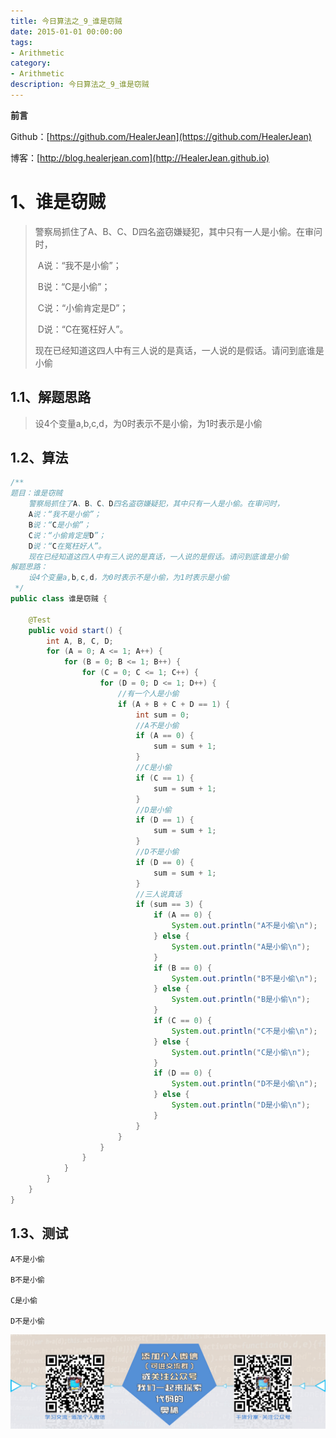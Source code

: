 ```yaml
---
title: 今日算法之_9_谁是窃贼
date: 2015-01-01 00:00:00
tags: 
- Arithmetic
category: 
- Arithmetic
description: 今日算法之_9_谁是窃贼
---
```


**前言**     

 Github：[https://github.com/HealerJean](https://github.com/HealerJean)         

 博客：[http://blog.healerjean.com](http://HealerJean.github.io)          



# 1、谁是窃贼  

> 警察局抓住了A、B、C、D四名盗窃嫌疑犯，其中只有一人是小偷。在审问时，   
>
> ​    A说：“我不是小偷”；   
>
> ​    B说：“C是小偷”；   
>
> ​    C说：“小偷肯定是D”；   
>
> ​    D说：“C在冤枉好人”。   
>
> ​    现在已经知道这四人中有三人说的是真话，一人说的是假话。请问到底谁是小偷



## 1.1、解题思路 

>   设4个变量a,b,c,d，为0时表示不是小偷，为1时表示是小偷



## 1.2、算法

```java
/**
题目：谁是窃贼
    警察局抓住了A、B、C、D四名盗窃嫌疑犯，其中只有一人是小偷。在审问时，
    A说：“我不是小偷”；
    B说：“C是小偷”；
    C说：“小偷肯定是D”；
    D说：“C在冤枉好人”。
    现在已经知道这四人中有三人说的是真话，一人说的是假话。请问到底谁是小偷
解题思路：
    设4个变量a,b,c,d，为0时表示不是小偷，为1时表示是小偷
 */
public class 谁是窃贼 {

    @Test
    public void start() {
        int A, B, C, D;
        for (A = 0; A <= 1; A++) {
            for (B = 0; B <= 1; B++) {
                for (C = 0; C <= 1; C++) {
                    for (D = 0; D <= 1; D++) {
                        //有一个人是小偷
                        if (A + B + C + D == 1) {
                            int sum = 0;
                            //A不是小偷
                            if (A == 0) {
                                sum = sum + 1;
                            }
                            //C是小偷
                            if (C == 1) {
                                sum = sum + 1;
                            }
                            //D是小偷
                            if (D == 1) {
                                sum = sum + 1;
                            }
                            //D不是小偷
                            if (D == 0) {
                                sum = sum + 1;
                            }
                            //三人说真话
                            if (sum == 3) {
                                if (A == 0) {
                                    System.out.println("A不是小偷\n");
                                } else {
                                    System.out.println("A是小偷\n");
                                }
                                if (B == 0) {
                                    System.out.println("B不是小偷\n");
                                } else {
                                    System.out.println("B是小偷\n");
                                }
                                if (C == 0) {
                                    System.out.println("C不是小偷\n");
                                } else {
                                    System.out.println("C是小偷\n");
                                }
                                if (D == 0) {
                                    System.out.println("D不是小偷\n");
                                } else {
                                    System.out.println("D是小偷\n");
                                }
                            }
                        }
                    }
                }
            }
        }
    }
}

```



## 1.3、测试 

```
A不是小偷

B不是小偷

C是小偷

D不是小偷
```

![ContactAuthor](https://raw.githubusercontent.com/HealerJean/HealerJean.github.io/master/assets/img/artical_bottom.jpg)




<!-- Gitalk 评论 start  -->

<link rel="stylesheet" href="https://unpkg.com/gitalk/dist/gitalk.css">
<script src="https://unpkg.com/gitalk@latest/dist/gitalk.min.js"></script> 
<div id="gitalk-container"></div>    
 <script type="text/javascript">
    var gitalk = new Gitalk({
		clientID: `1d164cd85549874d0e3a`,
		clientSecret: `527c3d223d1e6608953e835b547061037d140355`,
		repo: `HealerJean.github.io`,
		owner: 'HealerJean',
		admin: ['HealerJean'],
		id: 'DIXWKoFJ5cr8PdsC',
    });
    gitalk.render('gitalk-container');
</script> 

<!-- Gitalk end -->

